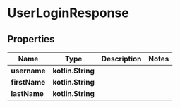 
# UserLoginResponse

## Properties
| Name | Type | Description | Notes |
| ------------ | ------------- | ------------- | ------------- |
| **username** | **kotlin.String** |  |  |
| **firstName** | **kotlin.String** |  |  |
| **lastName** | **kotlin.String** |  |  |



